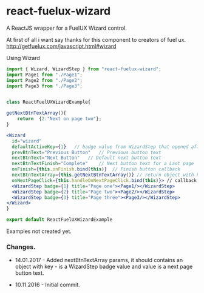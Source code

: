 # react-fuelux-wizard
A ReactJS wrapper for a FuelUX Wizard control.

At first of all i want say thanks for this component to creators of fuel ux. 
http://getfuelux.com/javascript.html#wizard


 Using Wizard

```jsx
import { Wizard, WizardStep } from "react-fuelux-wizard";
import Page1 from "./Page1";
import Page2 from "./Page2";
import Page3 from "./Page3";


class ReactFuelUXWizardExample{

getNextBtnTextArray(){
	return	{2:"Next on page two"};
}

<Wizard 
  id="wizard" 
  defaultActiveKey={1}   // badge value from WizardStep that opened after page rendering.
  prevBtnText="Previous Button"   // Previous button text
  nextBtnText="Next Button"	  // Default next button text
  nextBtnTextFinish="Complete"	  // Next button text for a Last page
  onFinish={this.onFinish.bind(this)}  // Finish button callback
  nextBtnTextArray={this.getNextBtnTextArray()} // return object with key is badge value from WizardStep and value - text representation of next button. this is not required prop.
  onNextPageClick={this.handleOnNextPageClick.bind(this)}> // callback fires after next page clicked, have a parameter - number active of page.
  <WizardStep badge={1} title="Page one"><Page1/></WizardStep>
  <WizardStep badge={2} title="Page two"><Page2/></WizardStep>
  <WizardStep badge={3} title="Page three"><Page3/></WizardStep>
</Wizard>
}

export default ReactFuelUXWizardExample
```
          

Examples not created yet.

### Changes.

* 14.01.2017 - Added nextBtnTextArray params, it should contains an object with key - is a WizardStep badge value and value is a next page button text.

* 10.11.2016 - Initial commit.



